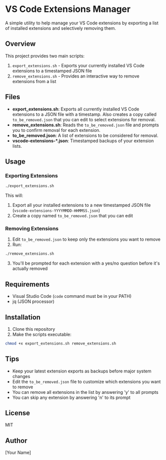 # VS Code Extensions Manager

A simple utility to help manage your VS Code extensions by exporting a list of installed extensions and selectively removing them.

## Overview

This project provides two main scripts:

1. `export_extensions.sh` - Exports your currently installed VS Code extensions to a timestamped JSON file
2. `remove_extensions.sh` - Provides an interactive way to remove extensions from a list

## Files

- **export_extensions.sh**: Exports all currently installed VS Code extensions to a JSON file with a timestamp. Also creates a copy called `to_be_removed.json` that you can edit to select extensions for removal.
- **remove_extensions.sh**: Reads the `to_be_removed.json` file and prompts you to confirm removal for each extension.
- **to_be_removed.json**: A list of extensions to be considered for removal.
- **vscode-extensions-*.json**: Timestamped backups of your extension lists.

## Usage

### Exporting Extensions

```bash
./export_extensions.sh
```

This will:
1. Export all your installed extensions to a new timestamped JSON file (`vscode-extensions-YYYYMMDD-HHMMSS.json`)
2. Create a copy named `to_be_removed.json` that you can edit

### Removing Extensions

1. Edit `to_be_removed.json` to keep only the extensions you want to remove
2. Run:

```bash
./remove_extensions.sh
```

3. You'll be prompted for each extension with a yes/no question before it's actually removed

## Requirements

- Visual Studio Code (`code` command must be in your PATH)
- jq (JSON processor)

## Installation

1. Clone this repository
2. Make the scripts executable:

```bash
chmod +x export_extensions.sh remove_extensions.sh
```

## Tips

- Keep your latest extension exports as backups before major system changes
- Edit the `to_be_removed.json` file to customize which extensions you want to remove
- You can remove all extensions in the list by answering 'y' to all prompts
- You can skip any extension by answering 'n' to its prompt

## License

MIT

## Author

[Your Name]
